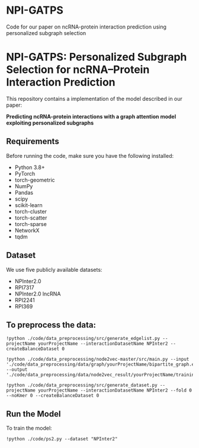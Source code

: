 # NPI-GATPS
Code for our paper on ncRNA-protein interaction prediction using personalized subgraph selection
# NPI-GATPS: Personalized Subgraph Selection for ncRNA–Protein Interaction Prediction

This repository contains a implementation of the model described in our paper:

**Predicting ncRNA-protein interactions with a graph attention model exploiting personalized subgraphs**

## **Requirements**
Before running the code, make sure you have the following installed:

- Python 3.8+
- PyTorch 
- torch-geometric
- NumPy
- Pandas
- scipy
- scikit-learn
- torch-cluster
- torch-scatter
- torch-sparse
- NetworkX
- tqdm

## Dataset

We use five publicly available datasets:
- NPInter2.0
- RPI7317
- NPInter2.0 lncRNA
- RPI2241
- RPI369

## To preprocess the data:

```
!python ./code/data_preprocessing/src/generate_edgelist.py --projectName yourProjectName --interactionDatasetName NPInter2 --createBalanceDataset 0

!python ./code/data_preprocessing/node2vec-master/src/main.py --input './code/data_preprocessing/data/graph/yourProjectName/bipartite_graph.edgelist' --output './code/data_preprocessing/data/node2vec_result/yourProjectName/training_0/result.emb'

!python ./code/data_preprocessing/src/generate_dataset.py --projectName yourProjectName --interactionDatasetName NPInter2 --fold 0 --noKmer 0 --createBalanceDataset 0

```


## Run the Model

To train the model:

```
!python ./code/ps2.py --dataset "NPInter2"

```